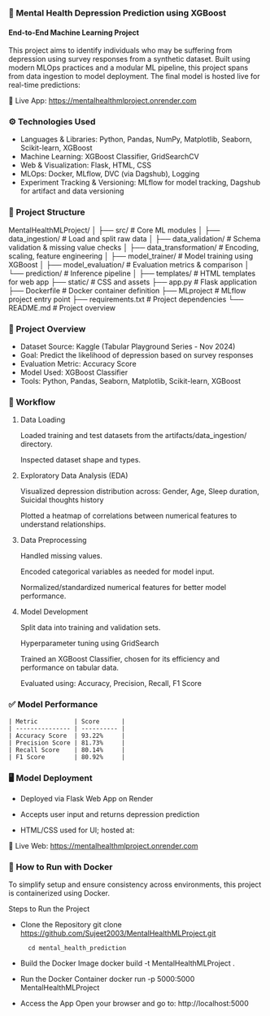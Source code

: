 ### 🧠 Mental Health Depression Prediction using XGBoost
#### End-to-End Machine Learning Project

This project aims to identify individuals who may be suffering from depression using survey responses from a synthetic dataset. Built using modern MLOps practices and a modular ML pipeline, this project spans from data ingestion to model deployment. The final model is hosted live for real-time predictions:

🔗 Live App: https://mentalhealthmlproject.onrender.com

### ⚙️ Technologies Used
- Languages & Libraries: Python, Pandas, NumPy, Matplotlib, Seaborn, Scikit-learn, XGBoost
- Machine Learning: XGBoost Classifier, GridSearchCV
- Web & Visualization: Flask, HTML, CSS
- MLOps: Docker, MLflow, DVC (via Dagshub), Logging
- Experiment Tracking & Versioning: MLflow for model tracking, Dagshub for artifact and data versioning


### 📁 Project Structure
MentalHealthMLProject/
│
├── src/                            # Core ML modules
│   ├── data_ingestion/             # Load and split raw data
│   ├── data_validation/            # Schema validation & missing value checks
│   ├── data_transformation/        # Encoding, scaling, feature engineering
│   ├── model_trainer/              # Model training using XGBoost
│   ├── model_evaluation/           # Evaluation metrics & comparison
│   └── prediction/                 # Inference pipeline
│
├── templates/                      # HTML templates for web app
├── static/                         # CSS and assets
├── app.py                          # Flask application
├── Dockerfile                      # Docker container definition
├── MLproject                       # MLflow project entry point
├── requirements.txt                # Project dependencies
└── README.md                       # Project overview


### 📌 Project Overview
- Dataset Source: Kaggle (Tabular Playground Series - Nov 2024)
- Goal: Predict the likelihood of depression based on survey responses
- Evaluation Metric: Accuracy Score
- Model Used: XGBoost Classifier
- Tools: Python, Pandas, Seaborn, Matplotlib, Scikit-learn, XGBoost


### 🔬 Workflow
1. Data Loading

    Loaded training and test datasets from the artifacts/data_ingestion/ directory.

    Inspected dataset shape and types.

2. Exploratory Data Analysis (EDA)

    Visualized depression distribution across: Gender, Age, Sleep duration, Suicidal thoughts history

    Plotted a heatmap of correlations between numerical features to understand relationships.

3. Data Preprocessing

    Handled missing values.

    Encoded categorical variables as needed for model input.

    Normalized/standardized numerical features for better model performance.

4. Model Development

    Split data into training and validation sets.

    Hyperparameter tuning using GridSearch

    Trained an XGBoost Classifier, chosen for its efficiency and performance on tabular data.

    Evaluated using: Accuracy, Precision, Recall, F1 Score


### ✅ Model Performance
    | Metric          | Score      |
    | --------------- | ---------- |
    | Accuracy Score  | 93.22%     |
    | Precision Score | 81.73%     |
    | Recall Score    | 80.14%     |
    | F1 Score        | 80.92%     |

### 🖥️ Model Deployment

- Deployed via Flask Web App on Render

- Accepts user input and returns depression prediction

- HTML/CSS used for UI; hosted at:

🔗 Live Web: https://mentalhealthmlproject.onrender.com

### 🐳 How to Run with Docker
To simplify setup and ensure consistency across environments, this project is containerized using Docker.

Steps to Run the Project
- Clone the Repository
        git clone https://github.com/Sujeet2003/MentalHealthMLProject.git
  
        cd mental_health_prediction
- Build the Docker Image
        docker build -t MentalHealthMLProject .
- Run the Docker Container
        docker run -p 5000:5000 MentalHealthMLProject
- Access the App
        Open your browser and go to: http://localhost:5000


